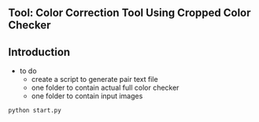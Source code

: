 ## **Tool:** Color Correction Tool Using Cropped Color Checker

## Introduction
- to do 
    - create a script to generate pair text file
    - one folder to contain actual full color checker
    - one folder to contain input images
```
python start.py
```